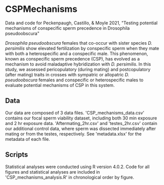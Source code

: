 # CSPMechanisms
Data and code for Peckenpaugh, Castillo, &amp; Moyle 2021, "Testing potential mechanisms of conspecific sperm precedence in Drosophila pseudoobscura"

<i>Drosophila pseudoobscura</i> females that co-occur with sister species <i>D. persimilis</i> show elevated fertilization by conspecific sperm when they mate with both a heterospecific and a conspecific male. This phenomenon, known as conspecific sperm precedence (CSP), has evolved as a mechanism to avoid maladaptive hybridization with <i>D. persimilis</i>. In this study, we assessed pericopulatory (during mating) and postcopulatory (after mating) traits in crosses with sympatric or allopatric <i>D. pseudoobscura</i> females and conspecific or heterospecific males to evaluate potential mechanisms of CSP in this system.

## Data

Our data are composed of 3 data files. 'CSP_mechanisms_data.csv' contains our focal sperm viability dataset, including both 30 min exposure and 2 hr exposure data. 'Aftermating_2hr.csv' and 'testes_2hr.csv' contain our additional control data, where sperm was dissected immediately after mating or from the testes, respectively. See 'metadata.xlsx' for the metadata of each file.

## Scripts

Statistical analyses were conducted using R version 4.0.2. Code for all figures and statistical analyses are included in 'CSP_mechanisms_analysis.R' in chronological order by figure.
